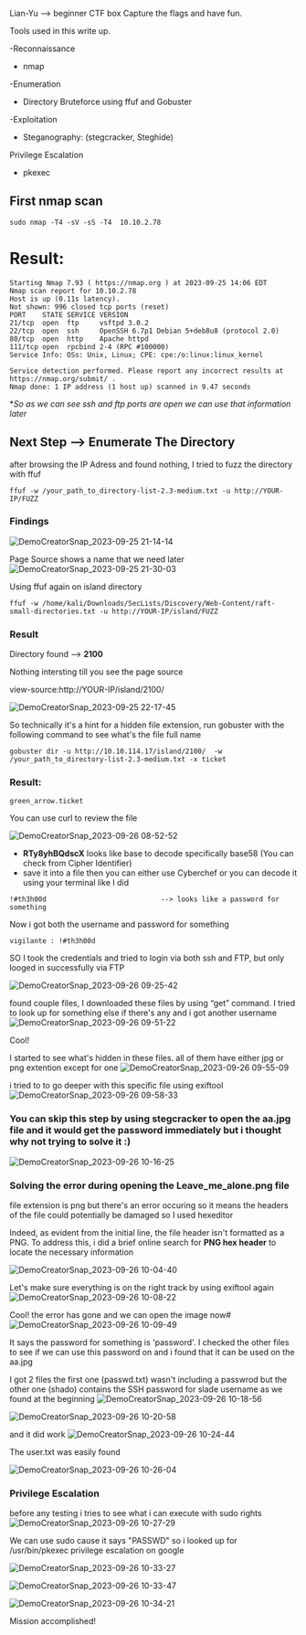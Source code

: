 Lian-Yu --> beginner CTF box Capture the flags and have fun.

Tools used in this write up.

-Reconnaissance
  * nmap

-Enumeration
 * Directory Bruteforce using ffuf and Gobuster

-Exploitation
 * Steganography:
 (stegcracker, Steghide)

Privilege Escalation
 * pkexec



   
## First nmap scan
```
sudo nmap -T4 -sV -sS -T4  10.10.2.78
```

# Result:
```
Starting Nmap 7.93 ( https://nmap.org ) at 2023-09-25 14:06 EDT
Nmap scan report for 10.10.2.78
Host is up (0.11s latency).
Not shown: 996 closed tcp ports (reset)
PORT    STATE SERVICE VERSION
21/tcp  open  ftp     vsftpd 3.0.2
22/tcp  open  ssh     OpenSSH 6.7p1 Debian 5+deb8u8 (protocol 2.0)
80/tcp  open  http    Apache httpd
111/tcp open  rpcbind 2-4 (RPC #100000)
Service Info: OSs: Unix, Linux; CPE: cpe:/o:linux:linux_kernel

Service detection performed. Please report any incorrect results at https://nmap.org/submit/ .
Nmap done: 1 IP address (1 host up) scanned in 9.47 seconds
```


**So as we can see ssh and ftp ports are open we can use that information later*

## Next Step --> Enumerate The Directory


after browsing the IP Adress and found nothing, I tried to fuzz the directory with ffuf

```
ffuf -w /your_path_to_directory-list-2.3-medium.txt -u http://YOUR-IP/FUZZ
```

### Findings
![DemoCreatorSnap_2023-09-25 21-14-14](https://github.com/orkets/orkets/assets/111442711/82bfcde2-ada8-4332-86bf-cb2922caa852)

Page Source shows a name that we need later 
![DemoCreatorSnap_2023-09-25 21-30-03](https://github.com/orkets/orkets/assets/111442711/2ec06634-9c85-4369-9347-6f3fb32d6722)


Using ffuf again on island directory 
```
ffuf -w /home/kali/Downloads/SecLists/Discovery/Web-Content/raft-small-directories.txt -u http://YOUR-IP/island/FUZZ
``` 
### Result

Directory found --> **2100**

Nothing intersting till you see the page source 

view-source:http://YOUR-IP/island/2100/

![DemoCreatorSnap_2023-09-25 22-17-45](https://github.com/orkets/orkets/assets/111442711/0a3eee78-1b8d-407a-afc4-be3aebed6395)


So technically it's a hint for a hidden file extension, run gobuster with the following command to see what's the file full name 
```
gobuster dir -u http://10.10.114.17/island/2100/  -w  /your_path_to_directory-list-2.3-medium.txt -x ticket 
```

### Result: 
```
green_arrow.ticket
```

You can use curl to review the file 

![DemoCreatorSnap_2023-09-26 08-52-52](https://github.com/orkets/orkets/assets/111442711/83ccfe09-b423-4037-b0a9-1324761d2459)

- **RTy8yhBQdscX** looks like base to decode specifically base58 (You can check from Cipher Identifier) 
- save it into a file then you can either use Cyberchef or you can decode it using your terminal like I did

```
!#th3h00d                            --> looks like a password for something 
```
Now i got both the username and password for something 
```
vigilante : !#th3h00d
```


SO I took the credentials and tried to login via both ssh and FTP, but only looged in successfully via FTP

![DemoCreatorSnap_2023-09-26 09-25-42](https://github.com/orkets/orkets/assets/111442711/106de834-8f32-44ad-9af2-0bff670accd1)


found couple files, I downloaded these files by using “get” command. I tried to look up for something else if there's any and i got another username
![DemoCreatorSnap_2023-09-26 09-51-22](https://github.com/orkets/orkets/assets/111442711/0c98e68d-4161-4922-8ba8-14b6f60b54a9)


Cool!


I started to see what's hidden in these files. all of them have either jpg or png extention except for one 
![DemoCreatorSnap_2023-09-26 09-55-09](https://github.com/orkets/orkets/assets/111442711/c8b9c9d2-ae36-4868-8bd4-3a7cbe835672)

i tried to to go deeper with this specific file using exiftool 
![DemoCreatorSnap_2023-09-26 09-58-33](https://github.com/orkets/orkets/assets/111442711/88dae496-7aa7-4b87-a5c3-450ba4f71725)


### You can skip this step by using stegcracker to open the aa.jpg file and it would get the password immediately but i thought why not trying to solve it :) ###
![DemoCreatorSnap_2023-09-26 10-16-25](https://github.com/orkets/orkets/assets/111442711/9aab7a50-bafc-4274-b8b3-546f6905a811)




### Solving the error during opening the Leave_me_alone.png file ###
file extension is png but there's an error occuring so it means the headers of the file could potentially be damaged so I used hexeditor

Indeed, as evident from the initial line, the file header isn't formatted as a PNG. To address this, i did a brief online search for **PNG hex header** to locate the necessary information

![DemoCreatorSnap_2023-09-26 10-04-40](https://github.com/orkets/orkets/assets/111442711/cff3d51e-e9f0-46c3-b47f-04fd7f773aa0)

Let's make sure everything is on the right track by using exiftool again
![DemoCreatorSnap_2023-09-26 10-08-22](https://github.com/orkets/orkets/assets/111442711/c34544c7-f3d4-45b6-a1ac-9b210dbd3de9)

Cool! the error has gone and we can open the image now#
![DemoCreatorSnap_2023-09-26 10-09-49](https://github.com/orkets/orkets/assets/111442711/fbbb67ea-348c-40f4-bea9-45fc28c592b5)

It says the password for something is 'password'. I checked the other files to see if we can use this password on and i found that it can be used on the aa.jpg 

I got 2 files the first one (passwd.txt) wasn't including a passwrod but the other one (shado) contains the SSH password for slade username as we found at the beginning 
![DemoCreatorSnap_2023-09-26 10-18-56](https://github.com/orkets/orkets/assets/111442711/c2b6d83c-7162-49af-a757-2f12cabab12b)



![DemoCreatorSnap_2023-09-26 10-20-58](https://github.com/orkets/orkets/assets/111442711/09df3d5f-a393-4b9b-b44d-852ded295ba8)




and it did work
![DemoCreatorSnap_2023-09-26 10-24-44](https://github.com/orkets/orkets/assets/111442711/075e2f3a-4beb-40f4-adf1-d0d1ac5b6bd6)


The user.txt was easily found 

![DemoCreatorSnap_2023-09-26 10-26-04](https://github.com/orkets/orkets/assets/111442711/59939064-4ac7-450a-b872-02106a8dd90f)



### Privilege Escalation

before any testing i tries to see  what i can execute with sudo rights 
![DemoCreatorSnap_2023-09-26 10-27-29](https://github.com/orkets/orkets/assets/111442711/1527762d-d777-4092-8cc8-b3bbeec43ed7)

We can use sudo cause it says "PASSWD" so i looked up for /usr/bin/pkexec privilege escalation on google 

![DemoCreatorSnap_2023-09-26 10-33-27](https://github.com/orkets/orkets/assets/111442711/5c801965-7e68-4bda-9cec-859cb14d21e3)



![DemoCreatorSnap_2023-09-26 10-33-47](https://github.com/orkets/orkets/assets/111442711/265b2089-6fe2-4b57-bc96-8c6a40f0ca39)


![DemoCreatorSnap_2023-09-26 10-34-21](https://github.com/orkets/orkets/assets/111442711/96ae7430-66c5-413c-b25b-4c459f51dc58)


Mission accomplished!




